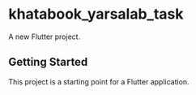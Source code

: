 # khatabook_yarsalab_task

A new Flutter project.

## Getting Started

This project is a starting point for a Flutter application.
